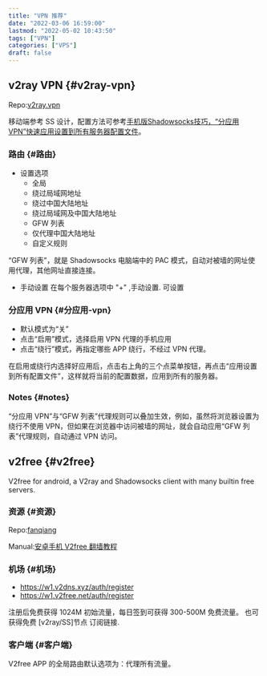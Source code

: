 ```yaml
---
title: "VPN 推荐"
date: "2022-03-06 16:59:00"
lastmod: "2022-05-02 10:43:50"
tags: ["VPN"]
categories: ["VPS"]
draft: false
---
```


## v2ray VPN {#v2ray-vpn}

Repo:[v2ray.vpn](https://github.com/bannedbook/v2ray.vpn)

移动端参考 SS 设计，配置方法可参考[手机版Shadowsocks技巧，“分应用VPN”快速应用设置到所有服务器配置文件](https://baiyunju.cc/3959)。


### 路由 {#路由}

-   设置选项
    -   全局
    -   绕过局域网地址
    -   绕过中国大陆地址
    -   绕过局域网及中国大陆地址
    -   GFW 列表
    -   仅代理中国大陆地址
    -   自定义规则

“GFW 列表”，就是 Shadowsocks 电脑端中的 PAC 模式，自动对被墙的网址使用代理，其他网址直接连接。

-   手动设置
    在每个服务器选项中 "+" ,手动设置. 可设置


### 分应用 VPN {#分应用-vpn}

-   默认模式为“关”
-   点击“启用”模式，选择启用 VPN 代理的手机应用
-   点击“绕行”模式，再指定哪些 APP 绕行，不经过 VPN 代理。

在启用或绕行内选择好应用后，点击右上角的三个点菜单按钮，再点击“应用设置到所有配置文件”，这样就将当前的配置数据，应用到所有的服务器。


### Notes {#notes}

“分应用 VPN”与“GFW 列表”代理规则可以叠加生效，例如，虽然将浏览器设置为绕行不使用 VPN，但如果在浏览器中访问被墙的网址，就会自动应用“GFW 列表”代理规则，自动通过 VPN 访问。


## v2free {#v2free}

V2free for android, a V2ray and Shadowsocks client with many builtin free servers.


### 资源 {#资源}

Repo:[fanqiang](https://github.com/bannedbook/fanqiang)

Manual:[安卓手机 V2free 翻墙教程](https://github.com/bannedbook/fanqiang/blob/master/android/v2free.md)


### 机场 {#机场}

-   <https://w1.v2dns.xyz/auth/register>
-   <https://w1.v2free.net/auth/register>

注册后免费获得 1024M 初始流量，每日签到可获得 300-500M 免费流量。 也可获得免费 [v2ray/SS]节点 订阅链接.


### 客户端 {#客户端}

V2free APP 的全局路由默认选项为：代理所有流量。
